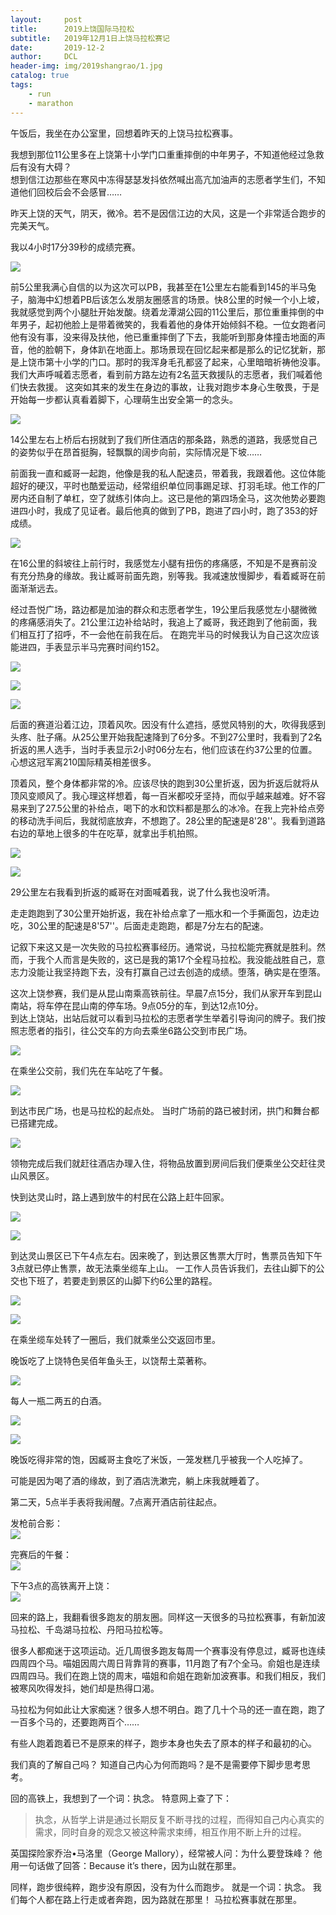 ```yaml
---
layout:     post
title:      2019上饶国际马拉松
subtitle:   2019年12月1日上饶马拉松赛记
date:       2019-12-2
author:     DCL
header-img: img/2019shangrao/1.jpg
catalog: true
tags:
    - run
    - marathon
---
```

午饭后，我坐在办公室里，回想着昨天的上饶马拉松赛事。

我想到那位11公里多在上饶第十小学门口重重摔倒的中年男子，不知道他经过急救后有没有大碍？  
想到信江边那些在寒风中冻得瑟瑟发抖依然喊出高亢加油声的志愿者学生们，不知道他们回校后会不会感冒……

昨天上饶的天气，阴天，微冷。若不是因信江边的大风，这是一个非常适合跑步的完美天气。

我以4小时17分39秒的成绩完赛。  

![](http://daichunlei.com/img/2019shangrao/17.jpg)

前5公里我满心自信的以为这次可以PB，我甚至在1公里左右能看到145的半马兔子，脑海中幻想着PB后该怎么发朋友圈感言的场景。快8公里的时候一个小上坡，我就感觉到两个小腿肚开始发酸。绕着龙潭湖公园的11公里后，那位重重摔倒的中年男子，起初他脸上是带着微笑的，我看着他的身体开始倾斜不稳。一位女跑者问他有没有事，没来得及扶他，他已重重摔倒了下去，我能听到那身体撞击地面的声音，他的脸朝下，身体趴在地面上。那场景现在回忆起来都是那么的记忆犹新，那是上饶市第十小学的门口。那时的我浑身毛孔都竖了起来，心里暗暗祈祷他没事。我们大声呼喊着志愿者，看到前方路左边有2名蓝天救援队的志愿者，我们喊着他们快去救援。 这突如其来的发生在身边的事故，让我对跑步本身心生敬畏，于是开始每一步都认真看着脚下，心理萌生出安全第一的念头。   

![](http://daichunlei.com/img/2019shangrao/s4.jpg)

14公里左右上桥后右拐就到了我们所住酒店的那条路，熟悉的道路，我感觉自己的姿势似乎在昂首挺胸，轻飘飘的阔步向前，实际情况是下坡……    

前面我一直和臧哥一起跑，他像是我的私人配速员，带着我，我跟着他。这位体能超好的硬汉，平时也酷爱运动，经常组织单位同事踢足球、打羽毛球。他工作的厂房内还自制了单杠，空了就练引体向上。这已是他的第四场全马，这次他势必要跑进四小时，我成了见证者。最后他真的做到了PB，跑进了四小时，跑了353的好成绩。

![](http://daichunlei.com/img/2019shangrao/s5.jpg)

在16公里的斜坡往上前行时，我感觉左小腿有扭伤的疼痛感，不知是不是赛前没有充分热身的缘故。我让臧哥前面先跑，别等我。我减速放慢脚步，看着臧哥在前面渐渐远去。  

经过吾悦广场，路边都是加油的群众和志愿者学生，19公里后我感觉左小腿微微的疼痛感消失了。21公里江边补给站时，我追上了臧哥，我还跑到了他前面，我们相互打了招呼，不一会他在前我在后。 在跑完半马的时候我认为自己这次应该能进四，手表显示半马完赛时间约152。  

![](http://daichunlei.com/img/2019shangrao/s1.jpg)

![](http://daichunlei.com/img/2019shangrao/s2.jpg)

![](http://daichunlei.com/img/2019shangrao/s3.jpg)

后面的赛道沿着江边，顶着风吹。因没有什么遮挡，感觉风特别的大，吹得我感到头疼、肚子痛。从25公里开始我配速降到了6分多。不到27公里时，我看到了2名折返的黑人选手，当时手表显示2小时06分左右，他们应该在约37公里的位置。心想这冠军离210国际精英相差很多。  

顶着风，整个身体都非常的冷。应该尽快的跑到30公里折返，因为折返后就将从顶风变顺风了。我心理这样想着，每一百米都咬牙坚持，而似乎越来越难。好不容易来到了27.5公里的补给点，喝下的水和饮料都是那么的冰冷。在我上完补给点旁的移动洗手间后，我就彻底放弃，不想跑了。28公里的配速是8'28''。我看到道路右边的草地上很多的牛在吃草，就拿出手机拍照。 

![](http://daichunlei.com/img/2019shangrao/11.jpg)

![](http://daichunlei.com/img/2019shangrao/12.jpg)

29公里左右我看到折返的臧哥在对面喊着我，说了什么我也没听清。 

走走跑跑到了30公里开始折返，我在补给点拿了一瓶水和一个手撕面包，边走边吃，30公里的配速是8'57''。后面走走跑跑，都是7分左右的配速。   

记叙下来这又是一次失败的马拉松赛事经历。通常说，马拉松能完赛就是胜利。然而，于我个人而言是失败的，这已是我的第17个全程马拉松。我没能战胜自己，意志力没能让我坚持跑下去，没有打赢自己过去创造的成绩。堕落，确实是在堕落。 

这次上饶参赛，我们是从昆山南乘高铁前往。早晨7点15分，我们从家开车到昆山南站，将车停在昆山南的停车场。9点05分的车，到达12点10分。  
到达上饶站，出站后就可以看到马拉松的志愿者学生举着引导询问的牌子。我们按照志愿者的指引，往公交车的方向去乘坐6路公交到市民广场。

![](http://daichunlei.com/img/2019shangrao/2.jpg)

在乘坐公交前，我们先在车站吃了午餐。

![](http://daichunlei.com/img/2019shangrao/3.jpg)


到达市民广场，也是马拉松的起点处。 当时广场前的路已被封闭，拱门和舞台都已搭建完成。

![](http://daichunlei.com/img/2019shangrao/4.jpg)


领物完成后我们就赶往酒店办理入住，将物品放置到房间后我们便乘坐公交赶往灵山风景区。

快到达灵山时，路上遇到放牛的村民在公路上赶牛回家。

![](http://daichunlei.com/img/2019shangrao/5.jpg)

![](http://daichunlei.com/img/2019shangrao/51.jpg)

到达灵山景区已下午4点左右。因来晚了，到达景区售票大厅时，售票员告知下午3点就已停止售票，故无法乘坐缆车上山。 一工作人员告诉我们，去往山脚下的公交也下班了，若要走到景区的山脚下约6公里的路程。

![](http://daichunlei.com/img/2019shangrao/6.jpg)

![](http://daichunlei.com/img/2019shangrao/61.jpg)

在乘坐缆车处转了一圈后，我们就乘坐公交返回市里。

晚饭吃了上饶特色吴佰年鱼头王，以饶帮土菜著称。

![](http://daichunlei.com/img/2019shangrao/9.jpg)

每人一瓶二两五的白酒。

![](http://daichunlei.com/img/2019shangrao/7.jpg)

![](http://daichunlei.com/img/2019shangrao/8.jpg)

晚饭吃得非常的饱，因臧哥主食吃了米饭，一笼发糕几乎被我一个人吃掉了。

可能是因为喝了酒的缘故，到了酒店洗漱完，躺上床我就睡着了。

第二天，5点半手表将我闹醒。7点离开酒店前往起点。

发枪前合影：  
![](http://daichunlei.com/img/2019shangrao/18.jpg)

完赛后的午餐：  
![](http://daichunlei.com/img/2019shangrao/19.jpg)

下午3点的高铁离开上饶：  
![](http://daichunlei.com/img/2019shangrao/20.jpg)

回来的路上，我翻看很多跑友的朋友圈。同样这一天很多的马拉松赛事，有新加波马拉松、千岛湖马拉松、丹阳马拉松等。  

很多人都痴迷于这项运动。近几周很多跑友每周一个赛事没有停息过，臧哥也连续四周四个马。喵姐因周六周日背靠背的赛事，11月跑了有7个全马。俞姐也是连续四周四马。我们在跑上饶的周末，喵姐和俞姐在跑新加波赛事。和我们相反，我们被寒风吹得发抖，她们却是热得口渴。  

马拉松为何如此让大家痴迷？很多人想不明白。跑了几十个马的还一直在跑，跑了一百多个马的，还要跑两百个……

有些人跑着跑着已不是原来的样子，跑步本身也失去了原本的样子和最初的心。

我们真的了解自己吗？ 知道自己内心为何而跑吗？是不是需要停下脚步思考思考。

回的高铁上，我想到了一个词：执念。
特意网上查了下：
> 执念，从哲学上讲是通过长期反复不断寻找的过程，而得知自己内心真实的需求，同时自身的观念又被这种需求束缚，相互作用不断上升的过程。

英国探险家乔治•马洛里（George Mallory），经常被人问：为什么要登珠峰？ 他用一句话做了回答：Because it’s there，因为山就在那里。

同样，跑步很纯粹，跑步没有原因，没有为什么而跑步。
就是一个词：执念。
我们每个人都在路上行走或者奔跑，因为路就在那里！
马拉松赛事就在那里。
